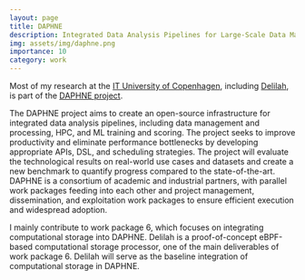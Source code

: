 ```yaml
---
layout: page
title: DAPHNE
description: Integrated Data Analysis Pipelines for Large-Scale Data Management, HPC and Machine Learning.
img: assets/img/daphne.png
importance: 10
category: work
---
```

Most of my research at the [IT University of Copenhagen](https://en.itu.dk), including [Delilah](/projects/delilah/), is part of the [DAPHNE project](https://daphne-eu.eu).

The DAPHNE project aims to create an open-source infrastructure for integrated data analysis pipelines, including data management and processing, HPC, and ML training and scoring. The project seeks to improve productivity and eliminate performance bottlenecks by developing appropriate APIs, DSL, and scheduling strategies. The project will evaluate the technological results on real-world use cases and datasets and create a new benchmark to quantify progress compared to the state-of-the-art. DAPHNE is a consortium of academic and industrial partners, with parallel work packages feeding into each other and project management, dissemination, and exploitation work packages to ensure efficient execution and widespread adoption.

I mainly contribute to work package 6, which focuses on integrating computational storage into DAPHNE. Delilah is a proof-of-concept eBPF-based computational storage processor, one of the main deliverables of work package 6. Delilah will serve as the baseline integration of computational storage in DAPHNE.